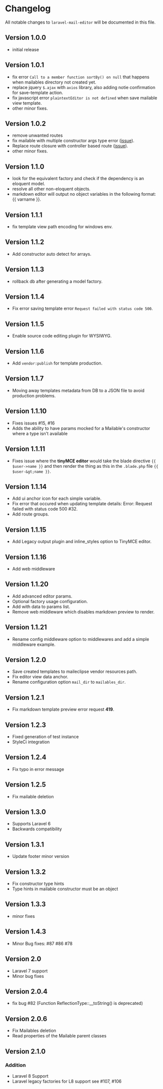 # Changelog

All notable changes to `laravel-mail-editor` will be documented in this file.

## Version 1.0.0

- initial release

## Version 1.0.1

- fix error `Call to a member function sortBy() on null` that happens when mailables directory not created yet.
- replace jquery `$.ajax` with `axios` library, also adding notie confirmation for save-template action.
- fix javascript error `plaintextEditor is not defined` when save mailable view template.
- other minor fixes.

## Version 1.0.2

- remove unwanted routes
- fix mailable with multiple constructor args type error ([issue](https://github.com/Qoraiche/laravel-mail-editor/issues/1)).
- Replace route closure with controller based route ([issue](https://github.com/Qoraiche/laravel-mail-editor/issues/2)).
- other minor fixes.

## Version 1.1.0

- look for the equivalent factory and check if the dependency is an eloquent model.
- resolve all other non-eloquent objects.
- markdown editor will output no object variables in the following format: {{ varname }}.

## Version 1.1.1

- fix template view path encoding for windows env.

## Version 1.1.2

- Add constructor auto detect for arrays.

## Version 1.1.3

- rollback db after generating a model factory.

## Version 1.1.4

- Fix error saving template error `Request failed with status code 500`.

## Version 1.1.5

- Enable source code editing plugin for WYSIWYG.

## Version 1.1.6

- Add `vendor:publish` for template production.

## Version 1.1.7

- Moving away templates metadata from DB to a JSON file to avoid production problems.

## Version 1.1.10

- Fixes issues #15, #16 
- Adds the ability to have params mocked for a Mailable's constructor where a type isn't available

## Version 1.1.11

- Fixes issue where the **tinyMCE editor** would take the blade directive `{{ $user->name }}` and then render the thing as this in the `.blade.php` file `{{ $user-&gt;name }}`.

## Version 1.1.14

- Add ui anchor icon for each simple variable.
- Fix error that occured when updating template details: Error: Request failed with status code 500 #32.
- Add route groups.

## Version 1.1.15

- Add Legacy output plugin and inline_styles option to TinyMCE editor.

## Version 1.1.16

- Add web middleware

## Version 1.1.20

- Add advanced editor params.
- Optional factory usage configuration.
- Add with data to params list.
- Remove web middleware which disables markdown preview to render.

## Version 1.1.21

- Rename config middleware option to middlewares and add a simple middleware example.

## Version 1.2.0

- Save created templates to maileclipse vendor resources path.
- Fix editor view data anchor.
- Rename configuration option `mail_dir` to `mailables_dir`.

## Version 1.2.1

- Fix markdown template preview error request **419**.

## Version 1.2.3

- Fixed generation of test instance
- StyleCi integration

## Version 1.2.4

- Fix typo in error message

## Version 1.2.5

- Fix mailable deletion

## Version 1.3.0

- Supports Laravel 6
- Backwards compatibility

## Version 1.3.1

- Update footer minor version

## Version 1.3.2

- Fix constructor type hints
- Type hints in mailable constructor must be an object

## Version 1.3.3

- minor fixes

## Version 1.4.3

- Minor Bug fixes: #87 #86 #78

## Version 2.0

- Laravel 7 support
- Minor bug fixes

## Version 2.0.4

- fix bug #82 (Function ReflectionType::__toString() is deprecated)

## Version 2.0.6

- Fix Mailables deletion
- Read properties of the Mailable parent classes

## Version 2.1.0

### Addition
- Laravel 8 Support
- Laravel legacy factories for L8 support 
see #107, #106 
